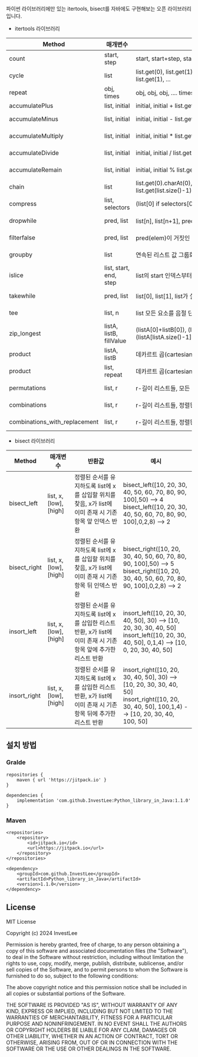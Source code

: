 파이썬 라이브러리에만 있는 itertools, bisect를 자바에도 구현해보는 오픈 라이브러리입니다.

- itertools 라이브러리

|Method|매개변수|반환값|예시|
|------|---|---|---|
|count|start, step|start, start+step, start+2*step, …|count(10,1) --> 10 11 12 13 14 ...|
|cycle|list|list.get(0), list.get(1), ... list.get(list.size()-1),list.get(0), list.get(1), ...|cycle(["A","B","C","D"]) --> A B C D A B C D ...|
|repeat|obj, times|obj, obj, obj, .... times만큼 반복|repeat(10, 3) --> 10 10 10|
|accumulatePlus|list, initial|initial, initial + list.get(0), initial + list.get(0) + list.get(1)...|accumulatePlus([1,2,3,4,5], 0) --> 0 1 3 6 10 15|
|accumulateMinus|list, initial|initial, initial - list.get(0), initial - list.get(0) - list.get(1)...|accumulateMinus([1,2,3,4,5], 0) --> 0 -1 -3 -6 -10 -15|
|accumulateMultiply|list, initial|initial, initial * list.get(0), initial * list.get(0) * list.get(1)...|accumulateMultiply([1,2,3,4,5], 1) --> 1 1 2 6 24 120|
|accumulateDivide|list, initial|initial, initial / list.get(0), initial / list.get(0) / list.get(1)...|accumulateDivide([5,4,3,2,1], 120) --> 120 24 6 2 1 1|
|accumulateRemain|list, initial|initial, initial % list.get(0), initial % list.get(0) % list.get(1)...|accumulateRemain([100,10,1], 123) --> 123 23 3 0|
|chain|list|list.get(0).charAt(0), list.get(0).charAt(1) ... list.get(list.size()-1).charAt(list.get(list.size()-1).length()-1) |chain(["ABC", "DEF"]) --> A B C D E F|
|compress|list, selectors|(list[0] if selectors[0]), (list[1] if selectors[1]), …|compress(["A","B","C","D","E","F"], [true,false,true,false,true,true]) --> A C E F|
|dropwhile|pred, list|list[n], list[n+1], pred가 실패할 때 시작|dropWhile(integer -> (integer < 5),[1,4,6,4,1]) --> 6 4 1|
|filterfalse|pred, list|pred(elem)이 거짓인 list의 요소들|filterFalse(integer -> (integer % 2 == 0),[0,1,2,3,4,5,6,7,8,9]) --> 0,2,4,6,8|
|groupby|list|연속된 리스트 값 그룹화|groupby("A","A","A","A","B","B","B","C","C","D","B") --> A B C D B|
|islice|list, start, end, step|list의 start 인덱스부터 end 인덱스 전까지 슬라이스|iSlice(["A","B","C","D","E","F","G"],2,4,1) --> C D|
|takewhile|pred, list|list[0], list[1], list가 실패할 때까지|takewhile(integer -> (integer < 5),[1,4,6,4,1]) --> 1 4|
|tee|list, n|list 모든 요소를 음절 단위로 n회 반복 출력|tee(["AB","CDE"],3) --> A B C D E A B C D E A B C D E|
|zip_longest|listA, listB, fillValue|(listA[0]+listB[0]), (listA[1]+listB[1]), … (listA[listA.size()-1]+fillValue)|zip_longest(["A","B","C","D"], ["x","y"], '-') --> Ax By C- D-|
|product|listA, listB|데카르트 곱(cartesian product), 중첩된 for 루프와 동등|product(["A","B","C","D"], ["x","y"]) --> Ax Ay Bx By Cx Cy Dx Dy|
|product|list, repeat|데카르트 곱(cartesian product), 중첩된 for 루프와 동등|product(["A","B","C","D"], 2) --> AA AB AC AD BA BB BC BD CA CB CC CD DA DB DC DD|
|permutations|list, r|r-길이 리스트들, 모든 가능한 순서, 반복되는 요소 없음|permutations(["A","B","C","D"], 2) --> AB AC AD BA BC BD CA CB CD DA DB DC|
|combinations|list, r|r-길이 리스트들, 정렬된 순서, 반복되는 요소 없음|combinations(["A","B","C","D"], 2) --> AB AC AD BC BD CD|
|combinations_with_replacement|list, r|r-길이 리스트들, 정렬된 순서, 반복되는 요소 있음|combinations_with_replacement(["A","B","C","D"], 2) --> AA AB AC AD BB BC BD CC CD DD|

- bisect 라이브러리

|Method|매개변수|반환값|예시|
|------|---|---|---|
|bisect_left|list, x, [low], [high]|정렬된 순서를 유지하도록 list에 x를 삽입할 위치를 찾음, x가 list에 이미 존재 시 기존 항목 앞 인덱스 반환|bisect_left([10, 20, 30, 40, 50, 60, 70, 80, 90, 100],50) --> 4<br>bisect_left([10, 20, 30, 40, 50, 60, 70, 80, 90, 100],0,2,8) --> 2|
|bisect_right|list, x, [low], [high]|정렬된 순서를 유지하도록 list에 x를 삽입할 위치를 찾음, x가 list에 이미 존재 시 기존 항목 뒤 인덱스 반환|bisect_right([10, 20, 30, 40, 50, 60, 70, 80, 90, 100],50) --> 5<br>bisect_right([10, 20, 30, 40, 50, 60, 70, 80, 90, 100],0,2,8) --> 2|
|insort_left|list, x, [low], [high]|정렬된 순서를 유지하도록 list에 x를 삽입한 리스트 반환, x가 list에 이미 존재 시 기존 항목 앞에 추가한 리스트 반환|insort_left([10, 20, 30, 40, 50], 30) --> [10, 20, 30, 30, 40, 50]<br>insort_left([10, 20, 30, 40, 50], 0,1,4) --> [10, 0, 20, 30, 40, 50]|
|insort_right|list, x, [low], [high]|정렬된 순서를 유지하도록 list에 x를 삽입한 리스트 반환, x가 list에 이미 존재 시 기존 항목 뒤에 추가한 리스트 반환|insort_right([10, 20, 30, 40, 50], 30) --> [10, 20, 30, 30, 40, 50]<br>insort_right([10, 20, 30, 40, 50], 100,1,4) --> [10, 20, 30, 40, 100, 50]|

## 설치 방법
### Gralde
```
repositories {
    maven { url 'https://jitpack.io' }
}

dependencies {
	implementation 'com.github.InvestLee:Python_library_in_Java:1.1.0'
}
```

### Maven
```
<repositories>
    <repository>
        <id>jitpack.io</id>
        <url>https://jitpack.io</url>
    </repository>
</repositories>

<dependency>
    <groupId>com.github.InvestLee</groupId>
    <artifactId>Python_library_in_Java</artifactId>
    <version>1.1.0</version>
</dependency>
```

## License
MIT License

Copyright (c) 2024 InvestLee

Permission is hereby granted, free of charge, to any person obtaining a copy
of this software and associated documentation files (the "Software"), to deal
in the Software without restriction, including without limitation the rights
to use, copy, modify, merge, publish, distribute, sublicense, and/or sell
copies of the Software, and to permit persons to whom the Software is
furnished to do so, subject to the following conditions:

The above copyright notice and this permission notice shall be included in all
copies or substantial portions of the Software.

THE SOFTWARE IS PROVIDED "AS IS", WITHOUT WARRANTY OF ANY KIND, EXPRESS OR
IMPLIED, INCLUDING BUT NOT LIMITED TO THE WARRANTIES OF MERCHANTABILITY,
FITNESS FOR A PARTICULAR PURPOSE AND NONINFRINGEMENT. IN NO EVENT SHALL THE
AUTHORS OR COPYRIGHT HOLDERS BE LIABLE FOR ANY CLAIM, DAMAGES OR OTHER
LIABILITY, WHETHER IN AN ACTION OF CONTRACT, TORT OR OTHERWISE, ARISING FROM,
OUT OF OR IN CONNECTION WITH THE SOFTWARE OR THE USE OR OTHER DEALINGS IN THE
SOFTWARE.
